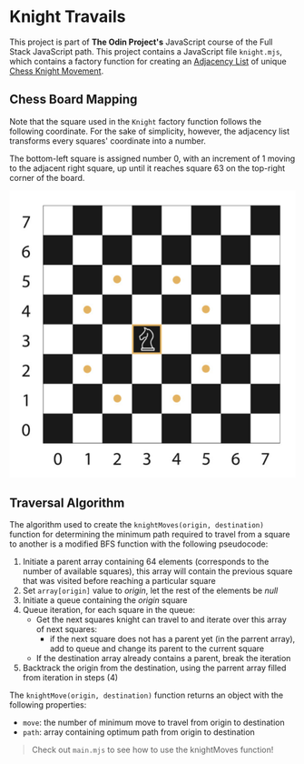 # Knight Travails

This project is part of **The Odin Project's** JavaScript course of the Full Stack JavaScript path. This project contains a JavaScript file `knight.mjs`, which contains a factory function for creating an [Adjacency List](https://en.wikipedia.org/wiki/Adjacency_list) of unique [Chess Knight Movement](https://en.wikipedia.org/wiki/Knight_(chess)).

## Chess Board Mapping

Note that the square used in the `Knight` factory function follows the following coordinate. For the sake of simplicity, however, the adjacency list transforms every squares' coordinate into a number.

The bottom-left square is assigned number 0, with an increment of 1 moving to the adjacent right square, up until it reaches square 63 on the top-right corner of the board.

![](static/chess-board.png)

## Traversal Algorithm

The algorithm used to create the `knightMoves(origin, destination)` function for determining the minimum path required to travel from a square to another is a modified BFS function with the following pseudocode:

1. Initiate a parent array containing 64 elements (corresponds to the number of available squares), this array will contain the previous square that was visited before reaching a particular square
2. Set `array[origin]` value to *origin*, let the rest of the elements be *null*
3. Initiate a queue containing the *origin* square
4. Queue iteration, for each square in the queue:
    - Get the next squares knight can travel to and iterate over this array of next squares:
        - if the next square does not has a parent yet (in the parrent array), add to queue and change its parent to the current square
    - If the destination array already contains a parent, break the iteration
5. Backtrack the origin from the destination, using the parrent array filled from iteration in steps (4)

The `knightMove(origin, destination)` function returns an object with the following properties:
- `move`: the number of minimum move to travel from origin to destination
- `path`: array containing optimum path from origin to destination

> Check out `main.mjs` to see how to use the knightMoves function!